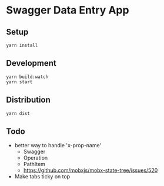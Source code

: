 # Swagger Data Entry App


## Setup

```
yarn install
```


## Development

```
yarn build:watch
yarn start
```


## Distribution

```
yarn dist
```


## Todo

- better way to handle 'x-prop-name'
    - Swagger
    - Operation
    - PathItem
    - https://github.com/mobxjs/mobx-state-tree/issues/520
- Make tabs ticky on top
